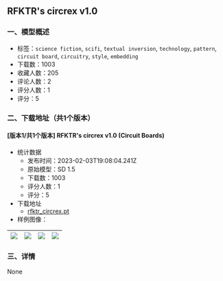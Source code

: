 ## RFKTR's circrex  v1.0
### 一、模型概述

- 标签：`science fiction`, `scifi`, `textual inversion`, `technology`, `pattern`, `circuit board`, `circuitry`, `style`, `embedding`
- 下载数：1003
- 收藏人数：205
- 评论人数：2
- 评分人数：1
- 评分：5

### 二、下载地址（共1个版本）

#### [版本1/共1个版本] RFKTR's circrex  v1.0 (Circuit Boards)

- 统计数据
  - 发布时间：2023-02-03T19:08:04.241Z
  - 原始模型：SD 1.5
  - 下载数：1003
  - 评分人数：1
  - 评分：5
- 下载地址
  - [rfktr_circrex.pt](https://civitai.com/api/download/models/7604)
- 样例图像：

| <img src="https://image.civitai.com/xG1nkqKTMzGDvpLrqFT7WA/adb0db76-eb7e-4102-4e62-c50d02685f00/width=450/71276.jpeg" /> | <img src="https://image.civitai.com/xG1nkqKTMzGDvpLrqFT7WA/1f0ef828-1755-4ea3-5bf9-6eb2e7ee1600/width=450/71283.jpeg" /> | <img src="https://image.civitai.com/xG1nkqKTMzGDvpLrqFT7WA/ae9bbf40-d887-4766-a327-cfcd42244100/width=450/71294.jpeg" /> | <img src="https://image.civitai.com/xG1nkqKTMzGDvpLrqFT7WA/225bbaed-faec-42c4-ed86-3b165ddea400/width=450/71288.jpeg" /> |
| ---- | ---- | ---- | ---- |


### 三、详情
None